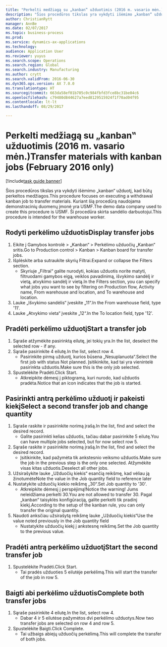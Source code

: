 ```yaml
--- 
title: "Perkelti medžiagą su „kanban‟ užduotimis (2016 m. vasario mėn.)"
description: "Šios procedūros tikslas yra vykdyti išėmimo „kanban“ užduotį, kad būtų perkeltos medžiagos."
author: ChristianRytt
manager: AnnBe
ms.date: 02/07/2017
ms.topic: business-process
ms.prod: 
ms.service: dynamics-ax-applications
ms.technology: 
audience: Application User
ms.reviewer: yuyus
ms.search.scope: Operations
ms.search.region: Global
ms.search.industry: Manufacturing
ms.author: crytt
ms.search.validFrom: 2016-06-30
ms.dyn365.ops.version: AX 7.0.0
ms.translationtype: HT
ms.sourcegitcommit: 663da58ef01b705c0c984fbfd3fce8bc31be04c6
ms.openlocfilehash: c79480d844627a7eed8129515924f1f70ad04f95
ms.contentlocale: lt-lt
ms.lasthandoff: 08/29/2017

---
```

# <a name="transfer-materials-with-kanban-jobs-february-2016-only"></a><span data-ttu-id="508f8-103">Perkelti medžiagą su „kanban‟ užduotimis (2016 m. vasario mėn.)</span><span class="sxs-lookup"><span data-stu-id="508f8-103">Transfer materials with kanban jobs (February 2016 only)</span></span>

[!include[task guide banner](../../includes/task-guide-banner.md)]

<span data-ttu-id="508f8-104">Šios procedūros tikslas yra vykdyti išėmimo „kanban“ užduotį, kad būtų perkeltos medžiagos.</span><span class="sxs-lookup"><span data-stu-id="508f8-104">This procedure focuses on executing a withdrawal kanban job to transfer materials.</span></span> <span data-ttu-id="508f8-105">Kuriant šią procedūrą naudojama demonstracinių duomenų įmonė yra USMF.</span><span class="sxs-lookup"><span data-stu-id="508f8-105">The demo data company used to create this procedure is USMF.</span></span> <span data-ttu-id="508f8-106">Ši procedūra skirta sandėlio darbuotojui.</span><span class="sxs-lookup"><span data-stu-id="508f8-106">This procedure is intended for the warehouse worker.</span></span>


## <a name="display-transfer-jobs"></a><span data-ttu-id="508f8-107">Rodyti perkėlimo užduotis</span><span class="sxs-lookup"><span data-stu-id="508f8-107">Display transfer jobs</span></span>
1. <span data-ttu-id="508f8-108">Eikite į Gamybos kontrolė > „Kanban“ > Perkėlimo užduočių „Kanban“ sritis.</span><span class="sxs-lookup"><span data-stu-id="508f8-108">Go to Production control > Kanban > Kanban board for transfer jobs.</span></span>
2. <span data-ttu-id="508f8-109">Išplėskite arba sutraukite skyrių Filtrai.</span><span class="sxs-lookup"><span data-stu-id="508f8-109">Expand or collapse the Filters section.</span></span>
    * <span data-ttu-id="508f8-110">Skyriuje „Filtrai“ galite nurodyti, kokias užduotis norite matyti, filtruodami gamybos eigą, veiklos pavadinimą, išvykimo sandėlį ir vietą, atvykimo sandėlį ir vietą.</span><span class="sxs-lookup"><span data-stu-id="508f8-110">In the Filters section, you can specify what jobs you want to see by filtering on Production flow, Activity name, From warehouse and location, and To warehouse and location.</span></span>  
3. <span data-ttu-id="508f8-111">Lauke „Išvykimo sandėlis“ įveskite „11“.</span><span class="sxs-lookup"><span data-stu-id="508f8-111">In the From warehouse field, type '11'.</span></span>
4. <span data-ttu-id="508f8-112">Lauke „Atvykimo vieta“ įveskite „12“.</span><span class="sxs-lookup"><span data-stu-id="508f8-112">In the To location field, type '12'.</span></span>

## <a name="start-a-transfer-job"></a><span data-ttu-id="508f8-113">Pradėti perkėlimo užduotį</span><span class="sxs-lookup"><span data-stu-id="508f8-113">Start a transfer job</span></span>
1. <span data-ttu-id="508f8-114">Sąraše atžymėkite pasirinktą eilutę, jei tokių yra.</span><span class="sxs-lookup"><span data-stu-id="508f8-114">In the list, deselect the selected row - if any.</span></span>
2. <span data-ttu-id="508f8-115">Sąraše pasirinkite 4 eilutę.</span><span class="sxs-lookup"><span data-stu-id="508f8-115">In the list, select row 4.</span></span>
    * <span data-ttu-id="508f8-116">Pasirinkite pirmą užduotį, kurios būsena „Nesuplanuota“.</span><span class="sxs-lookup"><span data-stu-id="508f8-116">Select the first job with status Not planned.</span></span> <span data-ttu-id="508f8-117">Įsitikinkite, kad tai yra vienintelė pasirinkta užduotis.</span><span class="sxs-lookup"><span data-stu-id="508f8-117">Make sure this is the only job selected.</span></span>  
3. <span data-ttu-id="508f8-118">Spustelėkite Pradėti.</span><span class="sxs-lookup"><span data-stu-id="508f8-118">Click Start.</span></span>
    * <span data-ttu-id="508f8-119">Atkreipkite dėmesį į piktogramą, kuri nurodo, kad užduotis pradėta.</span><span class="sxs-lookup"><span data-stu-id="508f8-119">Notice that an icon indicates that the job is started.</span></span>  

## <a name="select-a-second-transfer-job-and-change-quantity"></a><span data-ttu-id="508f8-120">Pasirinkti antrą perkėlimo užduotį ir pakeisti kiekį</span><span class="sxs-lookup"><span data-stu-id="508f8-120">Select a second transfer job and change quantity</span></span>
1. <span data-ttu-id="508f8-121">Sąraše raskite ir pasirinkite norimą įrašą.</span><span class="sxs-lookup"><span data-stu-id="508f8-121">In the list, find and select the desired record.</span></span>
    * <span data-ttu-id="508f8-122">Galite pasirinkti kelias užduotis, tačiau dabar pasirinkite 5 eilutę.</span><span class="sxs-lookup"><span data-stu-id="508f8-122">You can have multiple jobs selected, but for now select row 5.</span></span>  
2. <span data-ttu-id="508f8-123">Sąraše raskite ir pasirinkite norimą įrašą.</span><span class="sxs-lookup"><span data-stu-id="508f8-123">In the list, find and select the desired record.</span></span>
    * <span data-ttu-id="508f8-124">Įsitikinkite, kad pažymėta tik ankstesnio veiksmo užduotis.</span><span class="sxs-lookup"><span data-stu-id="508f8-124">Make sure the job in the previous step is the only one selected.</span></span> <span data-ttu-id="508f8-125">Atžymėkite visas kitas užduotis.</span><span class="sxs-lookup"><span data-stu-id="508f8-125">Deselect all other jobs.</span></span>  
3. <span data-ttu-id="508f8-126">Užsirašykite lauke „Užduočių kiekis“ esančią reikšmę, kad vėliau ją žinotumėte</span><span class="sxs-lookup"><span data-stu-id="508f8-126">Note the value in the Job quantity field to reference later</span></span>
4. <span data-ttu-id="508f8-127">Nustatykite užduočių kiekio reikšmę „30“.</span><span class="sxs-lookup"><span data-stu-id="508f8-127">Set Job quantity to '30'.</span></span>
    * <span data-ttu-id="508f8-128">Atkreipkite dėmesį į perspėjimą!</span><span class="sxs-lookup"><span data-stu-id="508f8-128">Notice the warning!</span></span> <span data-ttu-id="508f8-129">Jums neleidžiama perkelti 30.</span><span class="sxs-lookup"><span data-stu-id="508f8-129">You are not allowed to transfer 30.</span></span> <span data-ttu-id="508f8-130">Pagal „kanban“ taisyklės konfigūraciją, galite perkelti tik pradinį kiekį.</span><span class="sxs-lookup"><span data-stu-id="508f8-130">According to the setup of the kanban rule, you can only transfer the original quantity.</span></span>  
5. <span data-ttu-id="508f8-131">Naudoti anksčiau užsirašytą reikšmę lauke „Užduočių kiekis“</span><span class="sxs-lookup"><span data-stu-id="508f8-131">Use the value noted previously in the Job quantity field</span></span>
    * <span data-ttu-id="508f8-132">Nustatykite užduočių kiekį į ankstesnę reikšmę.</span><span class="sxs-lookup"><span data-stu-id="508f8-132">Set the Job quantity to the previous value.</span></span>  

## <a name="start-the-second-transfer-job"></a><span data-ttu-id="508f8-133">Pradėti antrą perkėlimo užduotį</span><span class="sxs-lookup"><span data-stu-id="508f8-133">Start the second transfer job</span></span>
1. <span data-ttu-id="508f8-134">Spustelėkite Pradėti.</span><span class="sxs-lookup"><span data-stu-id="508f8-134">Click Start.</span></span>
    * <span data-ttu-id="508f8-135">Tai pradės užduoties 5 eilutėje perkėlimą.</span><span class="sxs-lookup"><span data-stu-id="508f8-135">This will start the transfer of the job in row 5.</span></span>  

## <a name="complete-both-transfer-jobs"></a><span data-ttu-id="508f8-136">Baigti abi perkėlimo užduotis</span><span class="sxs-lookup"><span data-stu-id="508f8-136">Complete both transfer jobs</span></span>
1. <span data-ttu-id="508f8-137">Sąraše pasirinkite 4 eilutę.</span><span class="sxs-lookup"><span data-stu-id="508f8-137">In the list, select row 4.</span></span>
    * <span data-ttu-id="508f8-138">Dabar 4 ir 5 eilutėse pažymėtos dvi perkėlimo užduotys.</span><span class="sxs-lookup"><span data-stu-id="508f8-138">Now two transfer jobs are selected on row 4 and row 5.</span></span>  
2. <span data-ttu-id="508f8-139">Spustelėkite Baigti.</span><span class="sxs-lookup"><span data-stu-id="508f8-139">Click Complete.</span></span>
    * <span data-ttu-id="508f8-140">Tai užbaigs abiejų užduočių perkėlimą.</span><span class="sxs-lookup"><span data-stu-id="508f8-140">This will complete the transfer of both jobs.</span></span>  


